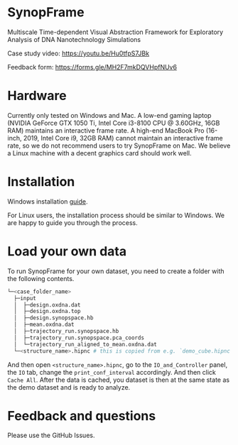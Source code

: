 # SynopFrame
Multiscale Time-dependent Visual Abstraction Framework for Exploratory Analysis of DNA Nanotechnology Simulations

Case study video: https://youtu.be/Hu0tfpS7JBk

Feedback form: https://forms.gle/MH2F7mkDQVHpfNUv6

# Hardware 

Currently only tested on Windows and Mac. A low-end gaming laptop (NVIDIA GeForce GTX 1050 Ti, Intel Core i3-8100 CPU @ 3.60GHz, 16GB RAM) maintains an interactive frame rate. A high-end MacBook Pro (16-inch, 2019, Intel Core i9, 32GB RAM) cannot maintain an interactive frame rate, so we do not recommend users to try SynopFrame on Mac. We believe a Linux machine with a decent graphics card should work well. 

# Installation

Windows installation [guide](https://github.com/nanovis/SynopFrame/blob/main/Install-Win.md). 

For Linux users, the installation process should be similar to Windows. We are happy to guide you through the process. 

# Load your own data

To run SynopFrame for your own dataset, you need to create a folder with the following contents. 

```bash
└─<case_folder_name>
  ├─input
  │  ├─design.oxdna.dat
  │  ├─design.oxdna.top
  │  ├─design.synopspace.hb
  │  ├─mean.oxdna.dat
  │  ├─trajectory_run.synopspace.hb
  │  ├─trajectory_run.synopspace.pca_coords
  │  └─trajectory_run_aligned_to_mean.oxdna.dat
  └─<structure_name>.hipnc # this is copied from e.g. `demo_cube.hipnc`
```

And then open `<structure_name>.hipnc`, go to the `IO_and_Controller` panel, the `IO` tab, change the `print_conf_interval` accordingly. And then click `Cache All`. After the data is cached, you dataset is then at the same state as the demo dataset and is ready to analyze. 

# Feedback and questions 

Please use the GitHub Issues. 



